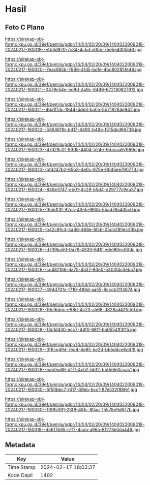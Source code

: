 # Hasil

## Foto C Plano

https://sirekap-obj-formc.kpu.go.id/39ef/pemilu/pdpr/14/04/02/20/09/1404022009018-20240217-180018--efb3d920-7c34-4c5d-a05b-75e5e4005b6f.jpg

https://sirekap-obj-formc.kpu.go.id/39ef/pemilu/pdpr/14/04/02/20/09/1404022009018-20240217-180020--7eac865b-7666-41d5-bdfe-4bc80285fe48.jpg

https://sirekap-obj-formc.kpu.go.id/39ef/pemilu/pdpr/14/04/02/20/09/1404022009018-20240217-180021--0478e54e-5d8d-4a9c-8496-672180627912.jpg

https://sirekap-obj-formc.kpu.go.id/39ef/pemilu/pdpr/14/04/02/20/09/1404022009018-20240217-180021--46a1f1dc-1844-4de3-ba0a-5b718284e942.jpg

https://sirekap-obj-formc.kpu.go.id/39ef/pemilu/pdpr/14/04/02/20/09/1404022009018-20240217-180022--5364611b-b417-4490-b49a-f515dcd66738.jpg

https://sirekap-obj-formc.kpu.go.id/39ef/pemilu/pdpr/14/04/02/20/09/1404022009018-20240217-180023--47d29c0f-83d5-4404-b24e-6dacaa97669d.jpg

https://sirekap-obj-formc.kpu.go.id/39ef/pemilu/pdpr/14/04/02/20/09/1404022009018-20240217-180023--bfd247b2-65b3-4e0c-975e-0045ee790773.jpg

https://sirekap-obj-formc.kpu.go.id/39ef/pemilu/pdpr/14/04/02/20/09/1404022009018-20240217-180024--848e3747-eb01-4c28-b5d4-d29777c9ea37.jpg

https://sirekap-obj-formc.kpu.go.id/39ef/pemilu/pdpr/14/04/02/20/09/1404022009018-20240217-180025--f9a5ff3f-92cc-43e5-990b-55ad765435c0.jpg

https://sirekap-obj-formc.kpu.go.id/39ef/pemilu/pdpr/14/04/02/20/09/1404022009018-20240217-180025--b42c9fc4-4a46-468e-8fcb-05cb280ec33b.jpg

https://sirekap-obj-formc.kpu.go.id/39ef/pemilu/pdpr/14/04/02/20/09/1404022009018-20240217-180026--d739ba50-0a76-4330-841f-ede96fec60dc.jpg

https://sirekap-obj-formc.kpu.go.id/39ef/pemilu/pdpr/14/04/02/20/09/1404022009018-20240217-180026--cc482166-da75-4537-80e0-5303f4c0eba7.jpg

https://sirekap-obj-formc.kpu.go.id/39ef/pemilu/pdpr/14/04/02/20/09/1404022009018-20240217-180027--494d701c-f710-486d-aa55-8cccb3114874.jpg

https://sirekap-obj-formc.kpu.go.id/39ef/pemilu/pdpr/14/04/02/20/09/1404022009018-20240217-180028--19cf6ddc-e98d-4c23-a568-d828ad421c50.jpg

https://sirekap-obj-formc.kpu.go.id/39ef/pemilu/pdpr/14/04/02/20/09/1404022009018-20240217-180028--13c1d430-ecc7-44f0-881f-ba0554ff3f15.jpg

https://sirekap-obj-formc.kpu.go.id/39ef/pemilu/pdpr/14/04/02/20/09/1404022009018-20240217-180029--0f6ce49d-7ea4-4e65-be2d-bb5d4ce6ddf8.jpg

https://sirekap-obj-formc.kpu.go.id/39ef/pemilu/pdpr/14/04/02/20/09/1404022009018-20240217-180029--eabfea69-df7f-4cb2-bb12-bb0e6e0ccac1.jpg

https://sirekap-obj-formc.kpu.go.id/39ef/pemilu/pdpr/14/04/02/20/09/1404022009018-20240217-180030--5f50bbc7-f417-49eb-bccf-87e532f88fe1.jpg

https://sirekap-obj-formc.kpu.go.id/39ef/pemilu/pdpr/14/04/02/20/09/1404022009018-20240217-180030--19f85391-23f8-48fc-80aa-15578e9d677b.jpg

https://sirekap-obj-formc.kpu.go.id/39ef/pemilu/pdpr/14/04/02/20/09/1404022009018-20240217-180019--d5617b95-c1f7-4cda-a96a-8f273e0da449.jpg


## Metadata

| Key        | Value               |
| ---------- | ------------------- |
| Time Stamp | 2024-02-17 18:03:37 |
| Kode Dapil | 1402                |



